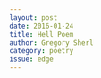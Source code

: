 ```yaml
---
layout: post 
date: 2016-01-24
title: Hell Poem
author: Gregory Sherl
category: poetry
issue: edge
---
```

